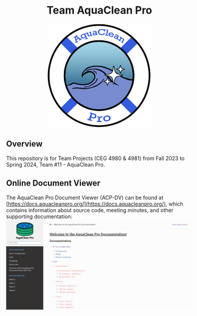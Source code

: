 <p align="center">
    <h1 align="center">Team AquaClean Pro</h1>
</p>

<p align="center">
    <img src="images/Logo_Idea_1.png" alt="Logo" width="280">
</p>

## Overview
This repository is for Team Projects (CEG 4980 & 4981) from Fall 2023 to Spring 2024, Team #11 - AquaClean Pro. 



## Online Document Viewer
The AquaClean Pro Document Viewer (ACP-DV) can be found at [https://docs.aquacleanpro.org/](https://docs.aquacleanpro.org/), which contains information about source code, meeting minutes, and other supporting documentation:
![Alt text](images/document-viewer.png)
